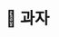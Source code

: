 # 🍪 과자

<figure><img src="../../.gitbook/assets/제목-없음-2_0040_2022-09-02_00.19.50.png.png" alt=""><figcaption></figcaption></figure>

##

<div>

<figure><img src="../../.gitbook/assets/제목-없음-2_0000_2022-09-02_00.15.30.png (1).png" alt=""><figcaption></figcaption></figure>

 

<figure><img src="../../.gitbook/assets/제목-없음-2_0001_2022-09-02_00.15.34.png (1).png" alt=""><figcaption></figcaption></figure>

 

<figure><img src="../../.gitbook/assets/제목-없음-2_0002_2022-09-02_00.17.02.png (1).png" alt=""><figcaption></figcaption></figure>

 

<figure><img src="../../.gitbook/assets/제목-없음-2_0003_2022-09-02_00.17.05.png (1).png" alt=""><figcaption></figcaption></figure>

 

<figure><img src="../../.gitbook/assets/제목-없음-2_0004_2022-09-02_00.17.08.png (1).png" alt=""><figcaption></figcaption></figure>

 

<figure><img src="../../.gitbook/assets/제목-없음-2_0005_2022-09-02_00.17.12.png (1).png" alt=""><figcaption></figcaption></figure>

 

<figure><img src="../../.gitbook/assets/제목-없음-2_0006_2022-09-02_00.17.15.png (1).png" alt=""><figcaption></figcaption></figure>

 

<figure><img src="../../.gitbook/assets/제목-없음-2_0007_2022-09-02_00.17.21.png (1).png" alt=""><figcaption></figcaption></figure>

 

<figure><img src="../../.gitbook/assets/제목-없음-2_0008_2022-09-02_00.17.26.png (1).png" alt=""><figcaption></figcaption></figure>

 

<figure><img src="../../.gitbook/assets/제목-없음-2_0009_2022-09-02_00.17.29.png (1).png" alt=""><figcaption></figcaption></figure>

 

<figure><img src="../../.gitbook/assets/제목-없음-2_0010_2022-09-02_00.17.32.png (1).png" alt=""><figcaption></figcaption></figure>

 

<figure><img src="../../.gitbook/assets/제목-없음-2_0011_2022-09-02_00.17.37.png (1).png" alt=""><figcaption></figcaption></figure>

 

<figure><img src="../../.gitbook/assets/제목-없음-2_0012_2022-09-02_00.17.44.png (1).png" alt=""><figcaption></figcaption></figure>

 

<figure><img src="../../.gitbook/assets/제목-없음-2_0013_2022-09-02_00.18.00.png (1).png" alt=""><figcaption></figcaption></figure>

 

<figure><img src="../../.gitbook/assets/제목-없음-2_0014_2022-09-02_00.18.04.png (1).png" alt=""><figcaption></figcaption></figure>

 

<figure><img src="../../.gitbook/assets/제목-없음-2_0015_2022-09-02_00.18.12.png (1).png" alt=""><figcaption></figcaption></figure>

 

<figure><img src="../../.gitbook/assets/제목-없음-2_0016_2022-09-02_00.18.16.png (1).png" alt=""><figcaption></figcaption></figure>

 

<figure><img src="../../.gitbook/assets/제목-없음-2_0017_2022-09-02_00.18.20.png (1).png" alt=""><figcaption></figcaption></figure>

 

<figure><img src="../../.gitbook/assets/제목-없음-2_0018_2022-09-02_00.18.25.png (1).png" alt=""><figcaption></figcaption></figure>

 

<figure><img src="../../.gitbook/assets/제목-없음-2_0019_2022-09-02_00.18.29.png.png" alt=""><figcaption></figcaption></figure>

 

<figure><img src="../../.gitbook/assets/제목-없음-2_0020_2022-09-02_00.18.32.png (1).png" alt=""><figcaption></figcaption></figure>

 

<figure><img src="../../.gitbook/assets/제목-없음-2_0021_2022-09-02_00.18.36.png (1).png" alt=""><figcaption></figcaption></figure>

 

<figure><img src="../../.gitbook/assets/제목-없음-2_0022_2022-09-02_00.18.40.png (1).png" alt=""><figcaption></figcaption></figure>

 

<figure><img src="../../.gitbook/assets/제목-없음-2_0023_2022-09-02_00.18.43.png (1).png" alt=""><figcaption></figcaption></figure>

 

<figure><img src="../../.gitbook/assets/제목-없음-2_0024_2022-09-02_00.18.46.png.png" alt=""><figcaption></figcaption></figure>

 

<figure><img src="../../.gitbook/assets/제목-없음-2_0025_2022-09-02_00.18.49.png.png" alt=""><figcaption></figcaption></figure>

 

<figure><img src="../../.gitbook/assets/제목-없음-2_0026_2022-09-02_00.18.52.png (1).png" alt=""><figcaption></figcaption></figure>

 

<figure><img src="../../.gitbook/assets/제목-없음-2_0027_2022-09-02_00.18.56.png (1).png" alt=""><figcaption></figcaption></figure>

 

<figure><img src="../../.gitbook/assets/제목-없음-2_0028_2022-09-02_00.18.59.png.png" alt=""><figcaption></figcaption></figure>

 

<figure><img src="../../.gitbook/assets/제목-없음-2_0029_2022-09-02_00.19.03.png.png" alt=""><figcaption></figcaption></figure>

 

<figure><img src="../../.gitbook/assets/제목-없음-2_0030_2022-09-02_00.19.06.png.png" alt=""><figcaption></figcaption></figure>

 

<figure><img src="../../.gitbook/assets/제목-없음-2_0031_2022-09-02_00.19.08.png.png" alt=""><figcaption></figcaption></figure>

 

<figure><img src="../../.gitbook/assets/제목-없음-2_0032_2022-09-02_00.19.11.png.png" alt=""><figcaption></figcaption></figure>

 

<figure><img src="../../.gitbook/assets/제목-없음-2_0033_2022-09-02_00.19.15.png (1).png" alt=""><figcaption></figcaption></figure>

 

<figure><img src="../../.gitbook/assets/제목-없음-2_0034_2022-09-02_00.19.18.png.png" alt=""><figcaption></figcaption></figure>

 

<figure><img src="../../.gitbook/assets/제목-없음-2_0035_2022-09-02_00.19.21.png.png" alt=""><figcaption></figcaption></figure>

 

<figure><img src="../../.gitbook/assets/제목-없음-2_0036_2022-09-02_00.19.37.png.png" alt=""><figcaption></figcaption></figure>

 

<figure><img src="../../.gitbook/assets/제목-없음-2_0037_2022-09-02_00.19.41.png (1).png" alt=""><figcaption></figcaption></figure>

 

<figure><img src="../../.gitbook/assets/제목-없음-2_0038_2022-09-02_00.19.43.png (1).png" alt=""><figcaption></figcaption></figure>

 

<figure><img src="../../.gitbook/assets/제목-없음-2_0039_2022-09-02_00.19.47.png (1).png" alt=""><figcaption></figcaption></figure>

</div>
